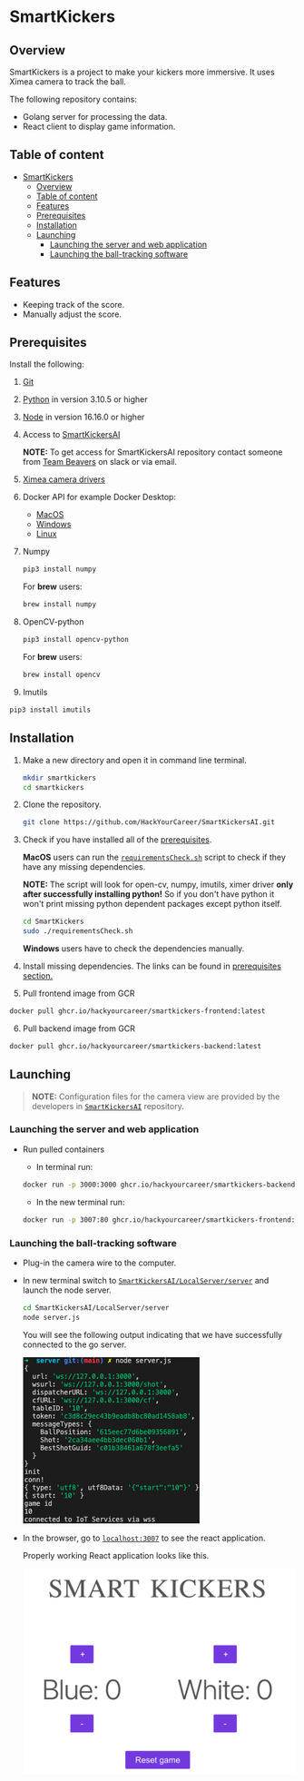 # SmartKickers

## Overview

SmartKickers is a project to make your kickers more immersive. It uses Ximea camera to track the ball.

The following repository contains:

- Golang server for processing the data.
- React client to display game information.

## Table of content

- [SmartKickers](#smartkickers)
  - [Overview](#overview)
  - [Table of content](#table-of-content)
  - [Features](#features)
  - [Prerequisites](#prerequisites)
  - [Installation](#installation)
  - [Launching](#launching)
    - [Launching the server and web application](#launching-the-server-and-web-application)
    - [Launching the ball-tracking software](#launching-the-ball-tracking-software)

## Features

- Keeping track of the score.
- Manually adjust the score.

## Prerequisites

Install the following:

1. [Git](https://git-scm.com/downloads)
2. [Python](https://www.python.org/downloads/) in version 3.10.5 or higher
3. [Node](https://nodejs.org/en/download/) in version 16.16.0 or higher
4. Access to [SmartKickersAI](https://github.com/HackYourCareer/SmartKickersAI)

   **NOTE:** To get access for SmartKickersAI repository contact someone from [Team Beavers](https://wiki.one.int.sap/wiki/display/saplabspoland/Beavers+Team) on slack or via email.

5. [Ximea camera drivers](https://www.ximea.com/support/wiki/apis/)
6. Docker API for example Docker Desktop:
   - [MacOS](https://docs.docker.com/desktop/install/mac-install/)
   - [Windows](https://docs.docker.com/desktop/install/windows-install/)
   - [Linux](https://docs.docker.com/desktop/install/linux-install/)
7. Numpy

   ```bash
   pip3 install numpy
   ```

   For **brew** users:

   ```bash
   brew install numpy
   ```

8. OpenCV-python

   ```bash
   pip3 install opencv-python
   ```

   For **brew** users:

   ```bash
   brew install opencv
   ```

9. Imutils

```bash
pip3 install imutils
```

## Installation

1. Make a new directory and open it in command line terminal.

   ```bash
   mkdir smartkickers
   cd smartkickers
   ```

2. Clone the repository.

   ```bash
   git clone https://github.com/HackYourCareer/SmartKickersAI.git
   ```

3. Check if you have installed all of the [prerequisites](https://github.com/HackYourCareer/SmartKickers#prerequisites).

   **MacOS** users can run the [`requirementsCheck.sh`](requirementsCheck.sh) script to check if they have any missing dependencies.

   **NOTE:** The script will look for open-cv, numpy, imutils, ximer driver **only after successfully installing python!** So if you don't have python it won't print missing python dependent packages except python itself.

   ```bash
   cd SmartKickers
   sudo ./requirementsCheck.sh
   ```

   **Windows** users have to check the dependencies manually.

4. Install missing dependencies. The links can be found in [prerequisites section.](https://github.com/HackYourCareer/SmartKickers#prerequisites)

5. Pull frontend image from GCR

```bash
docker pull ghcr.io/hackyourcareer/smartkickers-frontend:latest
```

6. Pull backend image from GCR

```bash
docker pull ghcr.io/hackyourcareer/smartkickers-backend:latest
```

## Launching

> **NOTE:** Configuration files for the camera view are provided by the developers in [`SmartKickersAI`](https://github.com/HackYourCareer/SmartKickersAI/tree/main/LocalServer) repository.

### Launching the server and web application

- Run pulled containers

  - In terminal run:

  ```bash
  docker run -p 3000:3000 ghcr.io/hackyourcareer/smartkickers-backend:latest
  ```

  - In the new terminal run:

  ```bash
  docker run -p 3007:80 ghcr.io/hackyourcareer/smartkickers-frontend:latest
  ```

### Launching the ball-tracking software

- Plug-in the camera wire to the computer.

- In new terminal switch to [`SmartKickersAI/LocalServer/server`](SmartKickersAI/LocalServer/server) and launch the node server.

  ```bash
  cd SmartKickersAI/LocalServer/server
  node server.js
  ```

  You will see the following output indicating that we have successfully connected to the go server.

  ![Node launch image](assets/nodeLaunch.png "Node launch")

- In the browser, go to [`localhost:3007`](http://localhost:3007/) to see the react application.

  Properly working React application looks like this.

  ![React application](assets/reactApp.png "React application")
